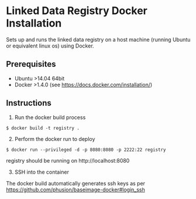 Linked Data Registry Docker Installation
========================================


Sets up and runs the linked data registry on a host machine (running Ubuntu or equivalent linux os) using Docker. 

## Prerequisites

- Ubuntu >14.04 64bit
- Docker >1.4.0  (see https://docs.docker.com/installation/)


## Instructions

1. Run the docker build process

```
$ docker build -t registry .
```

2. Perform the docker run to deploy
```
$ docker run --privileged -d -p 8080:8080 -p 2222:22 registry
```
registry should be running on http://localhost:8080

3. SSH into the container

The docker build automatically generates ssh keys as per https://github.com/phusion/baseimage-docker#login_ssh


